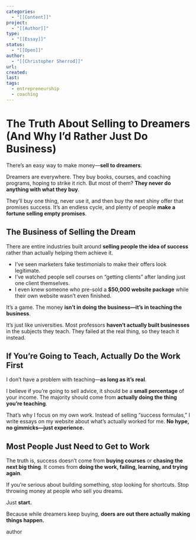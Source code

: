 ```yaml
---
categories:
  - "[[Content]]"
project:
  - "[[Author]]"
type:
  - "[[Essay]]"
status:
  - "[[Open]]"
author:
  - "[[Christopher Sherrod]]"
url: 
created:
last:
tags:
  - entrepreneurship
  - coaching
---
```

# **The Truth About Selling to Dreamers (And Why I’d Rather Just Do Business)**  

There’s an easy way to make money—**sell to dreamers**.  

Dreamers are everywhere. They buy books, courses, and coaching programs, hoping to strike it rich. But most of them? **They never do anything with what they buy**.  

They’ll buy one thing, never use it, and then buy the next shiny offer that promises success. It’s an endless cycle, and plenty of people **make a fortune selling empty promises**.  

## **The Business of Selling the Dream**  

There are entire industries built around **selling people the idea of success** rather than actually helping them achieve it.  

- I’ve seen marketers fake testimonials to make their offers look legitimate.  
- I’ve watched people sell courses on “getting clients” after landing just one client themselves.  
- I even knew someone who pre-sold a **$50,000 website package** while their own website wasn’t even finished.  

It’s a game. The money **isn’t in doing the business—it’s in teaching the business**.  

It’s just like universities. Most professors **haven’t actually built businesses** in the subjects they teach. They failed at the real thing, so they teach it instead.  

## **If You’re Going to Teach, Actually Do the Work First**  

I don’t have a problem with teaching—**as long as it’s real**.  

I believe if you’re going to sell advice, it should be a **small percentage** of your income. The majority should come from **actually doing the thing you’re teaching**.  

That’s why I focus on my own work. Instead of selling “success formulas,” I write essays on my website about what’s actually worked for me. **No hype, no gimmicks—just experience.**  

## **Most People Just Need to Get to Work**  

The truth is, success doesn’t come from **buying courses** or **chasing the next big thing**. It comes from **doing the work, failing, learning, and trying again**.  

If you’re serious about building something, stop looking for shortcuts. Stop throwing money at people who sell you dreams.  

Just **start.**  

Because while dreamers keep buying, **doers are out there actually making things happen.**

author
